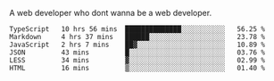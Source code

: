 A web developer who dont wanna be a web developer.

<!--START_SECTION:waka-->

```text
TypeScript   10 hrs 56 mins  ██████████████░░░░░░░░░░░   56.25 %
Markdown     4 hrs 37 mins   ██████░░░░░░░░░░░░░░░░░░░   23.78 %
JavaScript   2 hrs 7 mins    ██▓░░░░░░░░░░░░░░░░░░░░░░   10.89 %
JSON         43 mins         █░░░░░░░░░░░░░░░░░░░░░░░░   03.76 %
LESS         34 mins         ▓░░░░░░░░░░░░░░░░░░░░░░░░   02.99 %
HTML         16 mins         ▒░░░░░░░░░░░░░░░░░░░░░░░░   01.40 %
```

<!--END_SECTION:waka-->
